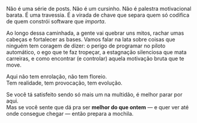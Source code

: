 Não é uma série de posts.
Não é um cursinho.
Não é palestra motivacional barata.
É uma travessia.
É a virada de chave que separa quem só codifica de quem constrói software que _importa_.

Ao longo dessa caminhada, a gente vai quebrar uns mitos, rachar umas cabeças e fortalecer as bases. Vamos falar na lata sobre coisas que ninguém tem coragem de dizer: o perigo de programar no piloto automático, o ego que te faz tropeçar, a estagnação silenciosa que mata carreiras, e como encontrar (e controlar) aquela motivação bruta que te move.

Aqui não tem enrolação, não tem floreio.  
Tem realidade, tem provocação, tem evolução.

Se você tá satisfeito sendo só mais um na multidão, é melhor parar por aqui.  
Mas se você sente que dá pra ser **melhor do que ontem** — e quer ver até onde consegue chegar — então prepara a mochila.

